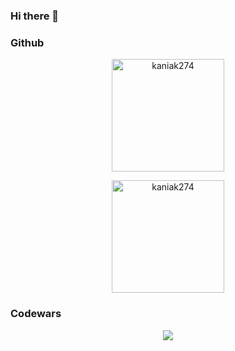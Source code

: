 ### Hi there 👋


### Github
<p align="center">
    <img
         height="180em"
         src="https://github-profile-summary-cards.vercel.app/api/cards/profile-details?username=kaniak274&theme=github_dark"
         alt="kaniak274"
         align="center"
     />
</p>

<p align="center">
    <img
         height="180em"
         src="https://github-readme-stats.vercel.app/api/top-langs?username=kaniak274&show_icons=true&locale=en&layout=compact&hide_border=true&theme=radical" 
         alt="kaniak274"
         align="center"
     />
</p>


### Codewars
<p align="center">
    <a href="https://www.codewars.com/users/Kaniak/badges/large" alt="Contributors">
        <img src="https://www.codewars.com/users/Kaniak/badges/large" /></a>
</p>

<!--
**kaniak274/kaniak274** is a ✨ _special_ ✨ repository because its `README.md` (this file) appears on your GitHub profile.

Here are some ideas to get you started:

- 🔭 I’m currently working on ...
- 🌱 I’m currently learning ...
- 👯 I’m looking to collaborate on ...
- 🤔 I’m looking for help with ...
- 💬 Ask me about ...
- 📫 How to reach me: ...
- 😄 Pronouns: ...
- ⚡ Fun fact: ...
-->
